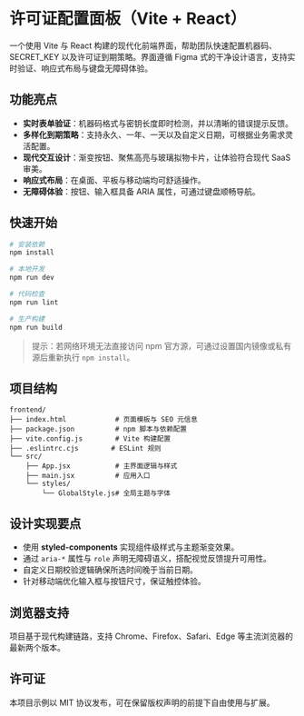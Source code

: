# 许可证配置面板（Vite + React）

一个使用 Vite 与 React 构建的现代化前端界面，帮助团队快速配置机器码、SECRET_KEY 以及许可证到期策略。界面遵循 Figma 式的干净设计语言，支持实时验证、响应式布局与键盘无障碍体验。

## 功能亮点

- **实时表单验证**：机器码格式与密钥长度即时检测，并以清晰的错误提示反馈。
- **多样化到期策略**：支持永久、一年、一天以及自定义日期，可根据业务需求灵活配置。
- **现代交互设计**：渐变按钮、聚焦高亮与玻璃拟物卡片，让体验符合现代 SaaS 审美。
- **响应式布局**：在桌面、平板与移动端均可舒适操作。
- **无障碍体验**：按钮、输入框具备 ARIA 属性，可通过键盘顺畅导航。

## 快速开始

```bash
# 安装依赖
npm install

# 本地开发
npm run dev

# 代码检查
npm run lint

# 生产构建
npm run build
```

> 提示：若网络环境无法直接访问 npm 官方源，可通过设置国内镜像或私有源后重新执行 `npm install`。

## 项目结构

```
frontend/
├── index.html            # 页面模板与 SEO 元信息
├── package.json          # npm 脚本与依赖配置
├── vite.config.js        # Vite 构建配置
├── .eslintrc.cjs        # ESLint 规则
└── src/
    ├── App.jsx           # 主界面逻辑与样式
    ├── main.jsx          # 应用入口
    └── styles/
        └── GlobalStyle.js# 全局主题与字体
```

## 设计实现要点

- 使用 **styled-components** 实现组件级样式与主题渐变效果。
- 通过 `aria-*` 属性与 `role` 声明无障碍语义，搭配视觉反馈提升可用性。
- 自定义日期校验逻辑确保所选时间晚于当前日期。
- 针对移动端优化输入框与按钮尺寸，保证触控体验。

## 浏览器支持

项目基于现代构建链路，支持 Chrome、Firefox、Safari、Edge 等主流浏览器的最新两个版本。

## 许可证

本项目示例以 MIT 协议发布，可在保留版权声明的前提下自由使用与扩展。
